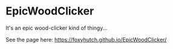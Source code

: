 # EpicWoodClicker
It's an epic wood-clicker kind of thingy...

See the page here: https://foxyhutch.github.io/EpicWoodClicker/
